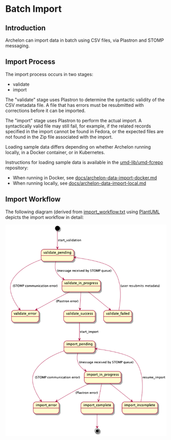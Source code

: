# Batch Import

## Introduction

Archelon can import data in batch using CSV files, via Plastron and STOMP
messaging.

## Import Process

The import process occurs in two stages:

* validate
* import

The "validate" stage uses Plastron to determine the syntactic validity of the
CSV metadata file. A file that has errors must be resubmitted with corrections
before it can be imported.

The "import" stage uses Plastron to perform the actual import. A syntactically
valid file may still fail, for example, if the related records specified in the
import cannot be found in Fedora, or the expected files are not found in the Zip
file associated with the import.

Loading sample data differs depending on whether Archelon running locally,
in a Docker container, or in Kubernetes.

Instructions for loading sample data is available in the
[umd-lib/umd-fcrepo][umd-fcrepo] repository:

* When running in Docker, see
  [docs/archelon-data-import-docker.md][archelon-data-import-docker]
* When running locally, see
  [docs/archelon-data-import-local.md][archelon-data-import-local]

## Import Workflow

The following diagram (derived from [import_workflow.txt](import_workflow.txt)
using [PlantUML](https://plantuml.com/) depicts the import workflow in detail:

![Import Workflow](import_workflow.png)

[archelon-data-import-docker]: https://github.com/umd-lib/umd-fcrepo/blob/main/docs/archelon-data-import-docker.md
[archelon-data-import-local]: https://github.com/umd-lib/umd-fcrepo/blob/main/docs/archelon-data-import-local.md
[umd-fcrepo]: https://github.com/umd-lib/umd-fcrepo
